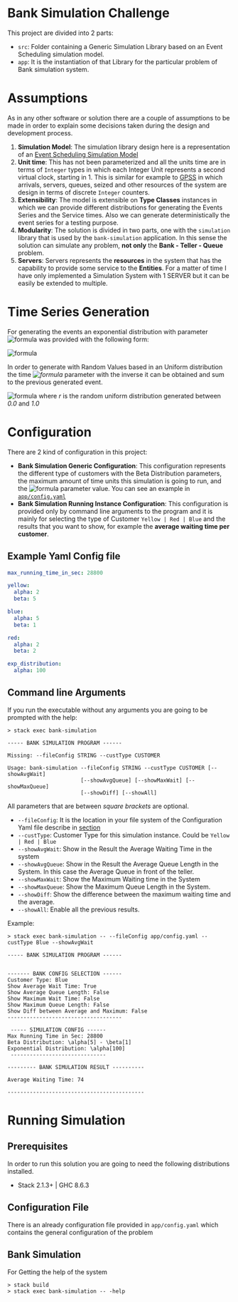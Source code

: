# Bank Simulation Challenge
This project are divided into 2 parts:

- `src`: Folder containing a Generic Simulation Library based on an Event Scheduling simulation model.
- `app`: It is the instantiation of that Library for the particular problem of Bank simulation system.

# Assumptions
As in any other software or solution there are a couple of assumptions to be made in order to explain some decisions taken during the design and development process.

1. **Simulation Model**: The simulation library design here is a representation of an [Event Scheduling Simulation Model](https://en.wikipedia.org/wiki/Discrete-event_simulation)
2. **Unit time**: This has not been parameterized and all the units time are in terms of `Integer` types in which each Integer Unit represents a second virtual clock, starting in 1. This is similar for example to [GPSS](https://en.wikipedia.org/wiki/GPSS) in which arrivals, servers, queues, seized and other resources of the system are design in terms of discrete `Integer` counters.
3. **Extensibility**: The model is extensible on **Type Classes** instances in which we can provide different distributions for generating the Events Series and the Service times. Also we can generate deterministically the event series for a testing purpose.
4. **Modularity**: The solution is divided in two parts, one with the `simulation` library that is used by the `bank-simulation` application. In this sense the solution can simulate any problem, **not only** the **Bank - Teller - Queue** problem.
5. **Servers**: Servers represents the **resources** in the system that has the capability to provide some service to the **Entities**. For a matter of time I have only implemented a Simulation System with 1 SERVER but it can be easily be extended to multiple.

# Time Series Generation
For generating the events an exponential distribution with parameter ![formula](https://render.githubusercontent.com/render/math?math=\frac{1}{\alpha}) was provided with the following form:

![formula](https://render.githubusercontent.com/render/math?math=F(t)=1-e^{-\frac{t}{\alpha}})

In order to generate with Random Values based in an Uniform distribution the time *![formula](https://render.githubusercontent.com/render/math?math=t)* parameter with the inverse it can be obtained and sum to the previous generated event.

![formula](https://render.githubusercontent.com/render/math?math=t=-\alpha*\ln(1-r)) where *r* is the random uniform distribution generated between *0.0* and *1.0*

# Configuration

There are 2 kind of configuration in this project:

- **Bank Simulation Generic Configuration**: This configuration represents the different type of customers with the Beta Distribution parameters, the maximum amount of time units this simulation is going to run, and the ![formula](https://render.githubusercontent.com/render/math?math=\alpha) parameter value. You can see an example in [`app/config.yaml`](./app/config.yaml)
- **Bank Simulation Running Instance Configuration**: This configuration is provided only by command line arguments to the program and it is mainly for selecting the type of Customer `Yellow | Red | Blue` and the results that you want to show, for example the **average waiting time per customer**.

## Example Yaml Config file

```yaml
max_running_time_in_sec: 28800

yellow:
  alpha: 2
  beta: 5

blue:
  alpha: 5
  beta: 1

red:
  alpha: 2
  beta: 2

exp_distribution:
  alpha: 100
```

## Command line Arguments

If you run the executable without any arguments you are going to be prompted with the help:

```shell
> stack exec bank-simulation

----- BANK SIMULATION PROGRAM ------

Missing: --fileConfig STRING --custType CUSTOMER

Usage: bank-simulation --fileConfig STRING --custType CUSTOMER [--showAvgWait]
                       [--showAvgQueue] [--showMaxWait] [--showMaxQueue]
                       [--showDiff] [--showAll]
```

All parameters that are between *square brackets* are optional.

- `--fileConfig`: It is the location in your file system of the Configuration Yaml file describe in [section](#command-line-arguments)
- `--custType`: Customer Type for this simulation instance. Could be `Yellow | Red | Blue`
- `--showAvgWait`: Show in the Result the Average Waiting Time in the system
- `--showAvgQueue`: Show in the Result the Average Queue Length in the System. In this case the Average Queue in front of the teller.
- `--showMaxWait`: Show the Maximum Waiting time in the System
- `--showMaxQueue`: Show the Maximum Queue Length in the System.
- `--showDiff`: Show the difference between the maximum waiting time and the average.
- `--showAll`: Enable all the previous results.


Example:

```shell
> stack exec bank-simulation -- --fileConfig app/config.yaml --custType Blue --showAvgWait

----- BANK SIMULATION PROGRAM ------


------- BANK CONFIG SELECTION ------
Customer Type: Blue
Show Average Wait Time: True
Show Average Queue Length: False
Show Maximum Wait Time: False
Show Maximum Queue Length: False
Show Diff between Average and Maximum: False
------------------------------------

 ----- SIMULATION CONFIG ------
Max Running Time in Sec: 28800
Beta Distribution: \alpha[5] - \beta[1]
Exponential Distribution: \alpha[100]
 ------------------------------

--------- BANK SIMULATION RESULT ----------

Average Waiting Time: 74

-------------------------------------------
```

# Running Simulation

## Prerequisites

In order to run this solution you are going to need the following distributions installed.

- Stack 2.1.3+ | GHC 8.6.3

## Configuration File

There is an already configuration file provided in `app/config.yaml` which contains the general configuration of the problem

## Bank Simulation

For Getting the help of the system

```shell
> stack build
> stack exec bank-simulation -- -help
```

